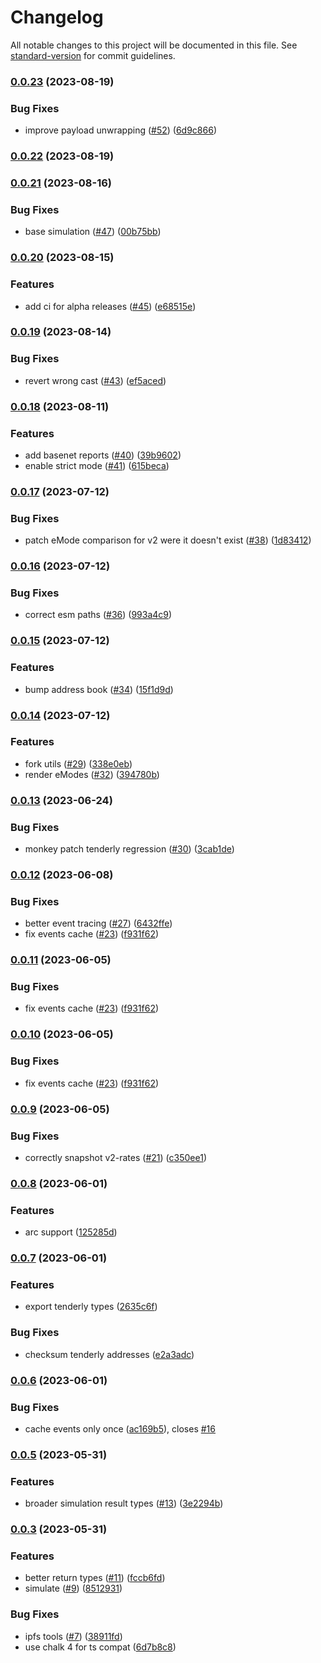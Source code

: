 # Changelog

All notable changes to this project will be documented in this file. See [standard-version](https://github.com/conventional-changelog/standard-version) for commit guidelines.

### [0.0.23](https://github.com/bgd-labs/report-engine/compare/v0.0.22...v0.0.23) (2023-08-19)


### Bug Fixes

* improve payload unwrapping ([#52](https://github.com/bgd-labs/report-engine/issues/52)) ([6d9c866](https://github.com/bgd-labs/report-engine/commit/6d9c866c82363ee4acf8ed42ab4ed1819dd07c9c))

### [0.0.22](https://github.com/bgd-labs/report-engine/compare/v0.0.21...v0.0.22) (2023-08-19)

### [0.0.21](https://github.com/bgd-labs/report-engine/compare/v0.0.20...v0.0.21) (2023-08-16)


### Bug Fixes

* base simulation ([#47](https://github.com/bgd-labs/report-engine/issues/47)) ([00b75bb](https://github.com/bgd-labs/report-engine/commit/00b75bbc321450f89f239c97f2016869e7fd6ebb))

### [0.0.20](https://github.com/bgd-labs/report-engine/compare/v0.0.19...v0.0.20) (2023-08-15)


### Features

* add ci for alpha releases ([#45](https://github.com/bgd-labs/report-engine/issues/45)) ([e68515e](https://github.com/bgd-labs/report-engine/commit/e68515ec099fd22b31621a3cbf3a538ecefcf83e))

### [0.0.19](https://github.com/bgd-labs/report-engine/compare/v0.0.18...v0.0.19) (2023-08-14)


### Bug Fixes

* revert wrong cast ([#43](https://github.com/bgd-labs/report-engine/issues/43)) ([ef5aced](https://github.com/bgd-labs/report-engine/commit/ef5aced5e42f1a6ba2cbbd9c2856c3ef591d6161))

### [0.0.18](https://github.com/bgd-labs/report-engine/compare/v0.0.17...v0.0.18) (2023-08-11)


### Features

* add basenet reports ([#40](https://github.com/bgd-labs/report-engine/issues/40)) ([39b9602](https://github.com/bgd-labs/report-engine/commit/39b9602d3685d3dd5e3931db4f7dfd7de3970b43))
* enable strict mode ([#41](https://github.com/bgd-labs/report-engine/issues/41)) ([615beca](https://github.com/bgd-labs/report-engine/commit/615beca3070c6226be75e43ead4b78dd7b729707))

### [0.0.17](https://github.com/bgd-labs/report-engine/compare/v0.0.16...v0.0.17) (2023-07-12)


### Bug Fixes

* patch eMode comparison for v2 were it doesn't exist ([#38](https://github.com/bgd-labs/report-engine/issues/38)) ([1d83412](https://github.com/bgd-labs/report-engine/commit/1d8341207146327adcc410babb90f0243d2ae43c))

### [0.0.16](https://github.com/bgd-labs/report-engine/compare/v0.0.15...v0.0.16) (2023-07-12)


### Bug Fixes

* correct esm paths ([#36](https://github.com/bgd-labs/report-engine/issues/36)) ([993a4c9](https://github.com/bgd-labs/report-engine/commit/993a4c9e7a64d0c119417c3f066d8fb4552e2ec7))

### [0.0.15](https://github.com/bgd-labs/report-engine/compare/v0.0.14...v0.0.15) (2023-07-12)


### Features

* bump address book ([#34](https://github.com/bgd-labs/report-engine/issues/34)) ([15f1d9d](https://github.com/bgd-labs/report-engine/commit/15f1d9d407523cf5c59db00f917c0163526024c2))

### [0.0.14](https://github.com/bgd-labs/report-engine/compare/v0.0.13...v0.0.14) (2023-07-12)


### Features

* fork utils ([#29](https://github.com/bgd-labs/report-engine/issues/29)) ([338e0eb](https://github.com/bgd-labs/report-engine/commit/338e0eb7f04eba1c173385df87b8103d5507be68))
* render eModes ([#32](https://github.com/bgd-labs/report-engine/issues/32)) ([394780b](https://github.com/bgd-labs/report-engine/commit/394780b91cd8926fca63b4a969b8451c04fc28c3))

### [0.0.13](https://github.com/bgd-labs/report-engine/compare/v0.0.12...v0.0.13) (2023-06-24)


### Bug Fixes

* monkey patch tenderly regression ([#30](https://github.com/bgd-labs/report-engine/issues/30)) ([3cab1de](https://github.com/bgd-labs/report-engine/commit/3cab1de6e07f67399782bdda7cbc9384983d63af))

### [0.0.12](https://github.com/bgd-labs/report-engine/compare/v0.0.9...v0.0.12) (2023-06-08)


### Bug Fixes

* better event tracing ([#27](https://github.com/bgd-labs/report-engine/issues/27)) ([6432ffe](https://github.com/bgd-labs/report-engine/commit/6432ffedc2ac7a2403bcfabc9e3b6c9f559384c5))
* fix events cache ([#23](https://github.com/bgd-labs/report-engine/issues/23)) ([f931f62](https://github.com/bgd-labs/report-engine/commit/f931f6278a113692bc75aef37795b1a958c3343d))

### [0.0.11](https://github.com/bgd-labs/report-engine/compare/v0.0.9...v0.0.11) (2023-06-05)


### Bug Fixes

* fix events cache ([#23](https://github.com/bgd-labs/report-engine/issues/23)) ([f931f62](https://github.com/bgd-labs/report-engine/commit/f931f6278a113692bc75aef37795b1a958c3343d))

### [0.0.10](https://github.com/bgd-labs/report-engine/compare/v0.0.9...v0.0.10) (2023-06-05)


### Bug Fixes

* fix events cache ([#23](https://github.com/bgd-labs/report-engine/issues/23)) ([f931f62](https://github.com/bgd-labs/report-engine/commit/f931f6278a113692bc75aef37795b1a958c3343d))

### [0.0.9](https://github.com/bgd-labs/report-engine/compare/v0.0.8...v0.0.9) (2023-06-05)


### Bug Fixes

* correctly snapshot v2-rates ([#21](https://github.com/bgd-labs/report-engine/issues/21)) ([c350ee1](https://github.com/bgd-labs/report-engine/commit/c350ee1eefb53a9611565fbc463dec1a2dd46215))

### [0.0.8](https://github.com/bgd-labs/report-engine/compare/v0.0.7...v0.0.8) (2023-06-01)


### Features

* arc support ([125285d](https://github.com/bgd-labs/report-engine/commit/125285d6437fa08d157a4a3cc3f959efa23ad59b))

### [0.0.7](https://github.com/bgd-labs/report-engine/compare/v0.0.6...v0.0.7) (2023-06-01)


### Features

* export tenderly types ([2635c6f](https://github.com/bgd-labs/report-engine/commit/2635c6ffa37f05c59d925bc702cbfcc1415df5d8))


### Bug Fixes

* checksum tenderly addresses ([e2a3adc](https://github.com/bgd-labs/report-engine/commit/e2a3adc1f35e83f6ccc7399822a7d4ff87492027))

### [0.0.6](https://github.com/bgd-labs/report-engine/compare/v0.0.5...v0.0.6) (2023-06-01)


### Bug Fixes

* cache events only once ([ac169b5](https://github.com/bgd-labs/report-engine/commit/ac169b51cc56634b68f868e740f8c5170e85e684)), closes [#16](https://github.com/bgd-labs/report-engine/issues/16)

### [0.0.5](https://github.com/bgd-labs/report-engine/compare/v0.0.3...v0.0.5) (2023-05-31)


### Features

* broader simulation result types ([#13](https://github.com/bgd-labs/report-engine/issues/13)) ([3e2294b](https://github.com/bgd-labs/report-engine/commit/3e2294b0050a72892b18de25713b059fe85f83be))

### [0.0.3](https://github.com/bgd-labs/report-engine/compare/v0.0.11...v0.0.3) (2023-05-31)


### Features

* better return types ([#11](https://github.com/bgd-labs/report-engine/issues/11)) ([fccb6fd](https://github.com/bgd-labs/report-engine/commit/fccb6fd65bba554606fd01d11d21da3ad74e6344))
* simulate ([#9](https://github.com/bgd-labs/report-engine/issues/9)) ([8512931](https://github.com/bgd-labs/report-engine/commit/851293174b5fff561038a8f603bb1f64c1c2b679))


### Bug Fixes

* ipfs tools ([#7](https://github.com/bgd-labs/report-engine/issues/7)) ([38911fd](https://github.com/bgd-labs/report-engine/commit/38911fdb4ed2806a2ab5fe443219e2a2361e987a))
* use chalk 4 for ts compat ([6d7b8c8](https://github.com/bgd-labs/report-engine/commit/6d7b8c83fb4e6b0c95c98e4b230b9a09394105b2))
